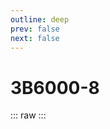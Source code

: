 ```yaml
---
outline: deep
prev: false
next: false
---
```

# 3B6000-8

::: raw
<ClientOnly>
    <CpuTable chips="3B6000-8" />
</ClientOnly>
:::

<script setup>
    import CpuTable from "../../../components/chips/cpu_table.vue"
</script>